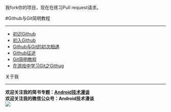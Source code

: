 我fork你的项目，现在在练习Pull request请求。


#Github与Git简明教程  
***  
- [初识Github](https://github.com/lavor-zl/Github-Git/blob/master/初识Github.md)  
- [初入Github](https://github.com/lavor-zl/Github-Git/blob/master/初入Github.md)  
- [Github与Git的初次相遇](https://github.com/lavor-zl/Github-Git/blob/master/Github与Git的初次相遇.md)  
- [Github征途](https://github.com/lavor-zl/Github-Git/blob/master/Github征途.md)  
- [Git简明教程](https://github.com/lavor-zl/Github-Git/blob/master/Git简明教程.md)  
- [在游戏中学习Git之Githug](https://github.com/lavor-zl/Github-Git/blob/master/在游戏中学习Git之Githug.md)  






关于我
***  
**欢迎关注我的简书专题：[Android技术漫谈](http://www.jianshu.com/collection/4833a48d1cb2)**  
**欢迎关注我的微信公众号：Android技术漫谈**  
![](http://i.imgur.com/u75x3BP.jpg)  
